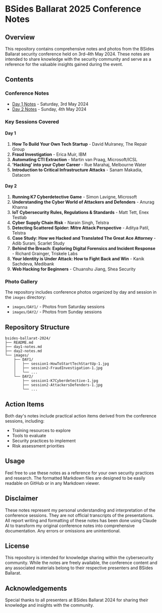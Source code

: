 # BSides Ballarat 2025 Conference Notes

## Overview
This repository contains comprehensive notes and photos from the BSides Ballarat security conference held on 3rd-4th May 2024. These notes are intended to share knowledge with the security community and serve as a reference for the valuable insights gained during the event.

## Contents

### Conference Notes
- [Day 1 Notes](day1-notes.md) - Saturday, 3rd May 2024
- [Day 2 Notes](day2-notes.md) - Sunday, 4th May 2024

### Key Sessions Covered

#### Day 1
1. **How To Build Your Own Tech Startup** - David Mulraney, The Repair Group
2. **Fraud Investigation** - Erica Muir, IBM
3. **Automating CTI Extraction** - Martin van Praag, Microsoft/ICSL
4. **'Hacking' into your Cyber Career** - Rue Marahaj, Melbourne Water
5. **Introduction to Critical Infrastructure Attacks** - Sanam Makadia, Datacom

#### Day 2
1. **Running K7 Cyberdetective Game** - Simon Lavigne, Microsoft
2. **Understanding the Cyber World of Attackers and Defenders** - Anurag Khanna
3. **IoT Cybersecurity Rules, Regulations & Standards** - Matt Tett, Enex Testlab
4. **Cyber Supply Chain Risk** - Narain Singh, Telstra
5. **Detecting Scattered Spider: Mitre Attack Perspective** - Aditya Patil, Telstra
6. **Case Study: How we Hacked and Translated The Great Ace Attorney** - Adib Surani, Scarlet Study
7. **Behind the Breach: Exploring Digital Forensics and Incident Response** - Richard Grainger, Triskele Labs
8. **Your Identity is Under Attack: How to Fight Back and Win** - Kanik Sachdeva, Medibank
9. **Web Hacking for Beginners** - Chuanshu Jiang, Shea Security

### Photo Gallery
The repository includes conference photos organized by day and session in the `images` directory:
- `images/DAY1/` - Photos from Saturday sessions
- `images/DAY2/` - Photos from Sunday sessions

## Repository Structure
```
bsides-ballarat-2024/
├── README.md
├── day1-notes.md
├── day2-notes.md
└── images/
    ├── DAY1/
    │   ├── session1-HowToStartTechStartUp-1.jpg
    │   ├── session2-FraudInvestigation-1.jpg
    │   └── ...
    └── DAY2/
        ├── session1-K7Cyberdetective-1.jpg
        ├── session2-AttackersDefenders-1.jpg
        └── ...
```

## Action Items
Both day's notes include practical action items derived from the conference sessions, including:
- Training resources to explore
- Tools to evaluate
- Security practices to implement
- Risk assessment priorities

## Usage
Feel free to use these notes as a reference for your own security practices and research. The formatted Markdown files are designed to be easily readable on GitHub or in any Markdown viewer.

## Disclaimer
These notes represent my personal understanding and interpretation of the conference sessions. They are not official transcripts of the presentations. All report writing and formatting of these notes has been done using Claude AI to transform my original conference notes into comprehensive documentation. Any errors or omissions are unintentional.

## License
This repository is intended for knowledge sharing within the cybersecurity community. While the notes are freely available, the conference content and any associated materials belong to their respective presenters and BSides Ballarat.

## Acknowledgements
Special thanks to all presenters at BSides Ballarat 2024 for sharing their knowledge and insights with the community.
